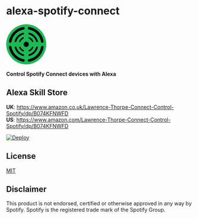 # alexa-spotify-connect

![](resources/icon108.png)

**Control Spotify Connect devices with Alexa**

## Alexa Skill Store
**UK**: https://www.amazon.co.uk/Lawrence-Thorpe-Connect-Control-Spotify/dp/B074KFNWFD  
**US**: https://www.amazon.com/Lawrence-Thorpe-Connect-Control-Spotify/dp/B074KFNWFD


[![Deploy](https://www.herokucdn.com/deploy/button.svg)](https://heroku.com/deploy)

## License
[MIT](LICENSE)

## Disclaimer
This product is not endorsed, certified or otherwise approved in any way by Spotify. Spotify is the registered trade mark of the Spotify Group.
